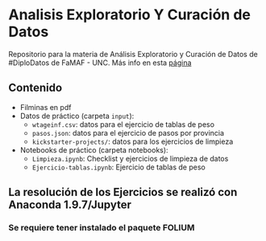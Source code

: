 # Analisis Exploratorio Y Curación de Datos

Repositorio para la materia de Análisis Exploratorio y Curación de Datos de #DiploDatos de FaMAF - UNC. Más info en esta [página](http://diplodatos.famaf.unc.edu.ar/analisis-y-curacion-de-datos/)

## Contenido

* Filminas en pdf
* Datos de práctico (carpeta `input`):
    * `wtageinf.csv`: datos para el ejercicio de tablas de peso
    * `pasos.json`: datos para el ejercicio de pasos por provincia
    * `kickstarter-projects/`: datos para los ejercicios de limpieza
* Notebooks de práctico (carpeta notebooks):
    * `Limpieza.ipynb`: Checklist y ejercicios de limpieza de datos
    * `Ejercicio-tablas.ipynb`: Ejercicio de tablas de peso

## La resolución de los Ejercicios se realizó con Anaconda 1.9.7/Jupyter 
### Se requiere tener instalado el paquete FOLIUM

